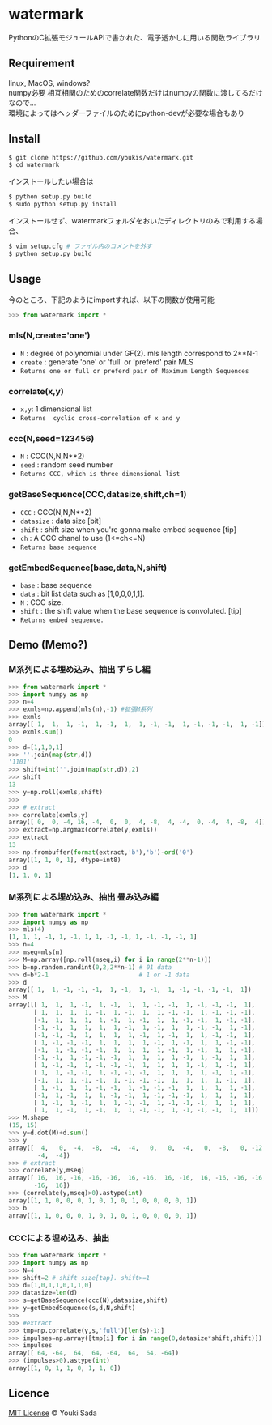 watermark
====
PythonのC拡張モジュールAPIで書かれた、電子透かしに用いる関数ライブラリ

## Requirement
linux, MacOS, windows?  
numpy必要 相互相関のためのcorrelate関数だけはnumpyの関数に渡してるだけなので...  
環境によってはヘッダーファイルのためにpython-devが必要な場合もあり

## Install

```bash
$ git clone https://github.com/youkis/watermark.git
$ cd watermark
```

インストールしたい場合は
```bash
$ python setup.py build
$ sudo python setup.py install
```

インストールせず、watermarkフォルダをおいたディレクトリのみで利用する場合、
```bash
$ vim setup.cfg # ファイル内のコメントを外す
$ python setup.py build
```

## Usage
今のところ、下記のようにimportすれば、以下の関数が使用可能
```Python
>>> from watermark import *
```

### mls(N,create='one') ###
+   `N` :
    degree of polynomial under GF(2). mls length correspond to 2**N-1
+   `create` :
    generate 'one' or 'full' or 'preferd' pair MLS
+   `Returns one or full or preferd pair of Maximum Length Sequences`

### correlate(x,y) ###
+   `x,y`: 1 dimensional list
+   `Returns  cyclic cross-correlation of x and y`

### ccc(N,seed=123456) ###
+   `N` :
    CCC(N,N,N**2)
+   `seed` :
    random seed number
+   `Returns CCC, which is three dimensional list`

### getBaseSequence(CCC,datasize,shift,ch=1) ###
+   `CCC` :
    CCC(N,N,N**2)
+   `datasize` :
    data size [bit]
+   `shift` :
    shift size when you're gonna make embed sequence [tip]
+   `ch` :
    A CCC chanel to use (1<=ch<=N)
+   `Returns base sequence`

### getEmbedSequence(base,data,N,shift) ###
+   `base` :
    base sequence
+   `data` :
    bit list data such as [1,0,0,0,1,1].
+   `N` :
    CCC size.
+   `shift` :
    the shift value when the base sequence is convoluted. [tip]
+   `Returns embed sequence.`


## Demo (Memo?)
### M系列による埋め込み、抽出 ずらし編 ###
```Python
>>> from watermark import *
>>> import numpy as np
>>> n=4
>>> exmls=np.append(mls(n),-1) #拡張M系列
>>> exmls
array([ 1,  1,  1, -1,  1, -1,  1,  1, -1, -1,  1, -1, -1, -1,  1, -1])
>>> exmls.sum()
0
>>> d=[1,1,0,1]
>>> ''.join(map(str,d))
'1101'
>>> shift=int(''.join(map(str,d)),2)
>>> shift
13
>>> y=np.roll(exmls,shift)
>>> 
>>> # extract
>>> correlate(exmls,y)
array([ 0,  0, -4, 16, -4,  0,  0,  4, -8,  4, -4,  0, -4,  4, -8,  4])
>>> extract=np.argmax(correlate(y,exmls))
>>> extract
13
>>> np.frombuffer(format(extract,'b'),'b')-ord('0')
array([1, 1, 0, 1], dtype=int8)
>>> d
[1, 1, 0, 1]
```

### M系列による埋め込み、抽出 畳み込み編 ###
```Python
>>> from watermark import *
>>> import numpy as np
>>> mls(4)
[1, 1, 1, -1, 1, -1, 1, 1, -1, -1, 1, -1, -1, -1, 1]
>>> n=4
>>> mseq=mls(n)
>>> M=np.array([np.roll(mseq,i) for i in range(2**n-1)])
>>> b=np.random.randint(0,2,2**n-1) # 01 data
>>> d=b*2-1                         # 1 or -1 data
>>> d
array([ 1,  1, -1, -1, -1,  1, -1,  1, -1,  1, -1, -1, -1, -1,  1])
>>> M
array([[ 1,  1,  1, -1,  1, -1,  1,  1, -1, -1,  1, -1, -1, -1,  1],
       [ 1,  1,  1,  1, -1,  1, -1,  1,  1, -1, -1,  1, -1, -1, -1],
       [-1,  1,  1,  1,  1, -1,  1, -1,  1,  1, -1, -1,  1, -1, -1],
       [-1, -1,  1,  1,  1,  1, -1,  1, -1,  1,  1, -1, -1,  1, -1],
       [-1, -1, -1,  1,  1,  1,  1, -1,  1, -1,  1,  1, -1, -1,  1],
       [ 1, -1, -1, -1,  1,  1,  1,  1, -1,  1, -1,  1,  1, -1, -1],
       [-1,  1, -1, -1, -1,  1,  1,  1,  1, -1,  1, -1,  1,  1, -1],
       [-1, -1,  1, -1, -1, -1,  1,  1,  1,  1, -1,  1, -1,  1,  1],
       [ 1, -1, -1,  1, -1, -1, -1,  1,  1,  1,  1, -1,  1, -1,  1],
       [ 1,  1, -1, -1,  1, -1, -1, -1,  1,  1,  1,  1, -1,  1, -1],
       [-1,  1,  1, -1, -1,  1, -1, -1, -1,  1,  1,  1,  1, -1,  1],
       [ 1, -1,  1,  1, -1, -1,  1, -1, -1, -1,  1,  1,  1,  1, -1],
       [-1,  1, -1,  1,  1, -1, -1,  1, -1, -1, -1,  1,  1,  1,  1],
       [ 1, -1,  1, -1,  1,  1, -1, -1,  1, -1, -1, -1,  1,  1,  1],
       [ 1,  1, -1,  1, -1,  1,  1, -1, -1,  1, -1, -1, -1,  1,  1]])
>>> M.shape
(15, 15)
>>> y=d.dot(M)+d.sum()
>>> y
array([  4,   0,  -4,  -8,  -4,  -4,   0,   0,  -4,   0,  -8,   0, -12,
        -4,  -4])
>>> # extract
>>> correlate(y,mseq)
array([ 16,  16, -16, -16, -16,  16, -16,  16, -16,  16, -16, -16, -16,
       -16,  16])
>>> (correlate(y,mseq)>0).astype(int)
array([1, 1, 0, 0, 0, 1, 0, 1, 0, 1, 0, 0, 0, 0, 1])
>>> b
array([1, 1, 0, 0, 0, 1, 0, 1, 0, 1, 0, 0, 0, 0, 1])
```

### CCCによる埋め込み、抽出 ###
```Python
>>> from watermark import *
>>> import numpy as np
>>> N=4
>>> shift=2 # shift size[tap]. shift>=1
>>> d=[1,0,1,1,0,1,1,0]
>>> datasize=len(d)
>>> s=getBaseSequence(ccc(N),datasize,shift)
>>> y=getEmbedSequence(s,d,N,shift)
>>> 
>>> #extract
>>> tmp=np.correlate(y,s,'full')[len(s)-1:]
>>> impulses=np.array([tmp[i] for i in range(0,datasize*shift,shift)])
>>> impulses
array([ 64, -64,  64,  64, -64,  64,  64, -64])
>>> (impulses>0).astype(int)
array([1, 0, 1, 1, 0, 1, 1, 0])
```

## Licence
[MIT License](https://github.com/youkis/watermark/blob/master/LICENSE.txt) © Youki Sada

